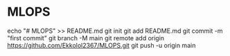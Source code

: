 # MLOPS





echo "# MLOPS" >> README.md
git init
git add README.md
git commit -m "first commit"
git branch -M main
git remote add origin https://github.com/Ekkolol2367/MLOPS.git
git push -u origin main
